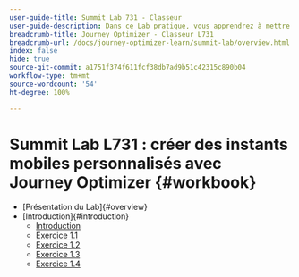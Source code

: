 ```yaml
---
user-guide-title: Summit Lab 731 - Classeur
user-guide-description: Dans ce Lab pratique, vous apprendrez à mettre en œuvre une stratégie marketing multicanale qui comprend des campagnes et des parcours in-app, par notification push, SMS et e-mail dans Adobe Journey Optimizer.
breadcrumb-title: Journey Optimizer - Classeur L731
breadcrumb-url: /docs/journey-optimizer-learn/summit-lab/overview.html
index: false
hide: true
source-git-commit: a1751f374f611fcf38db7ad9b51c42315c890b04
workflow-type: tm+mt
source-wordcount: '54'
ht-degree: 100%

---
```



# Summit Lab L731 : créer des instants mobiles personnalisés avec Journey Optimizer {#workbook}

+ [Présentation du Lab]{#overview}
+ [Introduction]{#introduction}
   + [Introduction](/help/l731-lab-workbook/Introduction/introduction.md)
   + [Exercice 1.1](/help/l731-lab-workbook/Introduction/exercise-1-1.md)
   + [Exercice 1.2](/help/l731-lab-workbook/Introduction/exercise-1-2.md)
   + [Exercice 1.3](/help/l731-lab-workbook/Introduction/exercise-1-3.md)
   + [Exercice 1.4](/help/l731-lab-workbook/Introduction/exercise-1-4.md)
